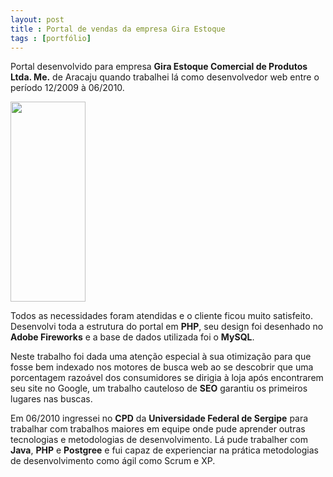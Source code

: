 ```yaml
---
layout: post
title : Portal de vendas da empresa Gira Estoque
tags : [portfólio]
---
```

Portal desenvolvido para empresa **Gira Estoque Comercial de Produtos Ltda. Me.** de Aracaju quando trabalhei lá como desenvolvedor web entre o período 12/2009 à 06/2010.

<img src="{{ site.url }}/img/portifolio/giraestoque.png" border="0" height="320" width="120">

Todos as necessidades foram atendidas e o cliente ficou muito satisfeito. Desenvolvi toda a estrutura do portal em **PHP**, seu design foi desenhado no **Adobe Fireworks** e a base de dados utilizada foi o **MySQL**.

Neste trabalho foi dada uma atenção especial à sua otimização para que fosse bem indexado nos motores de busca web ao se descobrir que uma porcentagem razoável dos consumidores se dirigia à loja após encontrarem seu site no Google, um trabalho cauteloso de **SEO** garantiu os primeiros lugares nas buscas.

Em 06/2010 ingressei no **CPD** da **Universidade Federal de Sergipe** para trabalhar com trabalhos maiores em equipe onde pude aprender outras tecnologias e metodologias de desenvolvimento. Lá pude trabalher com **Java**, **PHP** e **Postgree** e fui capaz de experienciar na prática metodologias de desenvolvimento como ágil como Scrum e XP.